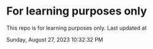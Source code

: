 # For learning purposes only
This repo is for learning purposes only.
Last updated at

Sunday, August 27, 2023 10:32:32 PM

